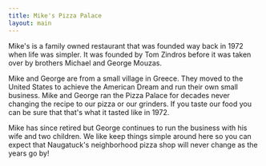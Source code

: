 ```yaml
---
title: Mike's Pizza Palace
layout: main
---
```


Mike's is a family owned restaurant that was founded way back in 1972 when life was simpler. It was founded by Tom Zindros before it was taken over by brothers Michael and George Mouzas.

Mike and George are from a small village in Greece. They moved to the United States to achieve the American Dream and run their own small business. Mike and George ran the Pizza Palace for decades never changing the recipe to our pizza or our grinders. If you taste our food you can be sure that that's what it tasted like in 1972.

Mike has since retired but George continues to run the business with his wife and two children. We like keep things simple around here so you can expect that Naugatuck's neighborhood pizza shop will never change as the years go by!
